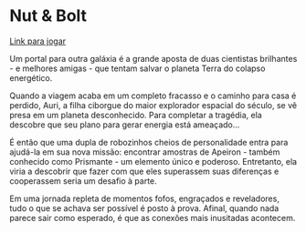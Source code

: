 # Nut & Bolt
[Link para jogar](https://gdpufrj.itch.io/nut-bolt)

Um portal para outra galáxia é a grande aposta de duas cientistas brilhantes - e melhores amigas - que tentam salvar o planeta Terra do colapso energético. 

Quando a viagem acaba em um completo fracasso e o caminho para casa é perdido, Auri, a filha ciborgue do maior explorador espacial do século, se vê presa em um planeta desconhecido. Para completar a tragédia, ela descobre que seu plano para gerar energia está ameaçado… 

É então que uma dupla de robozinhos cheios de personalidade entra para ajudá-la em sua nova missão: encontrar amostras de Apeiron - também conhecido como Prismante - um elemento único e poderoso. Entretanto, ela viria a descobrir que fazer com que eles superassem suas diferenças e cooperassem seria um desafio à parte. 

Em uma jornada repleta de momentos fofos, engraçados e reveladores, tudo o que se achava ser possível é posto à prova. Afinal, quando nada parece sair como esperado, é que as conexões mais inusitadas acontecem.

